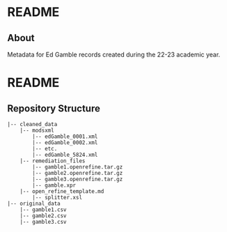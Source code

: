 # README

## About
Metadata for Ed Gamble records created during the 22-23 academic year.

# README

## Repository Structure

```
|-- cleaned_data
    |-- modsxml
        |-- edGamble_0001.xml
        |-- edGamble_0002.xml
        |-- etc.
        |-- edGamble_5824.xml
    |-- remediation_files
        |-- gamble1.openrefine.tar.gz
        |-- gamble2.openrefine.tar.gz
        |-- gamble3.openrefine.tar.gz
        |-- gamble.xpr
	|-- open_refine_template.md
        |-- splitter.xsl
|-- original_data
    |-- gamble1.csv
    |-- gamble2.csv
    |-- gamble3.csv

```
